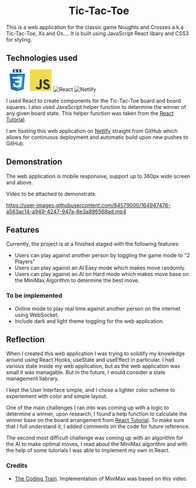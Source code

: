 <h1 align="center"> Tic-Tac-Toe </h1>

This is a web application for the classic game Noughts and Crosses a.k.a Tic-Tac-Toe, Xs and Os.... It is built using JavaScript React libary and CSS3 for styling.

## Technologies used

<p align="left"> <img src="https://raw.githubusercontent.com/devicons/devicon/master/icons/css3/css3-original-wordmark.svg" alt="css3" width="60" height="60"/> <img src="https://raw.githubusercontent.com/devicons/devicon/master/icons/javascript/javascript-original.svg" alt="javascript" width="60" height="60"/> <img src="https://cdn.worldvectorlogo.com/logos/react-2.svg" alt="React" width="60" height="60"/> <img src="https://cdn.freebiesupply.com/logos/large/2x/netlify-logo-png-transparent.png" alt="Netlify" width="60" height="60" /> </p>

I used React to create components for the Tic-Tac-Toe board and board squares. I also used JavaScript helper function to determine the winner of any given board state. This helper function was taken from the [React Tutorial](https://reactjs.org/tutorial/tutorial.html#declaring-a-winner).

I am hosting this web application on [Netlify](https://app.netlify.com/) straight from GitHub which allows for continuous deployment and automatic build upon new pushes to GitHub.


## Demonstration

The web application is mobile responsive, support up to 360px wide screen and above.

Video to be attached to demonstrate.

https://user-images.githubusercontent.com/84579000/164947476-a563ac14-a949-4247-947a-8e3a896568ad.mp4

## Features

Currently, the project is at a finished staged with the following features:

- Users can play against another person by toggling the game mode to "2 Players"
- Users can play against an AI Easy mode which makes move randomly.
- Users can play against an AI on Hard mode which makes move base on the MiniMax Algorithm to determine the best move.

### To be implemented

- Online mode to play real time against another person on the internet using WebSocket.
- Include dark and light theme toggling for the web application.


## Reflection

When I created this web application I was trying to solidify my knowledge around using React Hooks, useState and useEffect in particular. I had various state inside my web application, but as the web application was small it was managable. But in the future, I would consider a state management liabrary. 

I kept the User Interface simple, and I chose a lighter color scheme to experiement with color and simple layout.

One of the main challenges I ran into was coming up with a logic to determine a winner, upon research, I found a help function to calculate the winner base on the board arrangement from [React Tutorial](https://reactjs.org/tutorial/tutorial.html#declaring-a-winner). To make sure that I full understand it, I added comments on the code for future reference.

The second most difficult challenge was coming up with an algorithm for the AI to make optimal moves, I read about the MiniMax algorithm and with the help of some tutorials I was able to implement my own in React.

### Credits

- [The Coding Train](https://www.youtube.com/watch?v=trKjYdBASyQ&ab_channel=TheCodingTrain). Implementation of MiniMax was based on this video.
